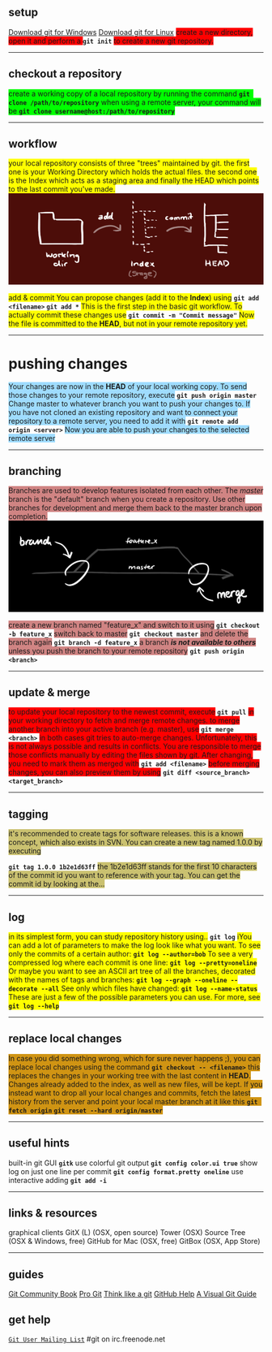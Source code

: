 


## **setup**
[Download git for Windows](http://msysgit.github.io/)
[Download git for Linux](http://git-scm.com/book/en/Getting-Started-Installing-Git)
<span style="background-color: #ff0000">
create a new directory, open it and perform a </span>
**`git init`**
<span style="background-color: #ff0000">to create a new git repository.</span>
* * *
## **checkout a repository**
<span style="background-color: #00ff00">create a working copy of a local repository by running the command
**`git clone /path/to/repository`**
when using a remote server, your command will be
**`git clone username@host:/path/to/repository`**
</span>
* * *
## **workflow**
<span style="background-color: #ffff00">your local repository consists of three "trees" maintained by git. the first one is your Working Directory which holds the actual files. the second one is the Index which acts as a staging area and finally the HEAD which points to the last commit you've made.</span>
![b52d9786187ed0db638745e11bdf4090.png](./_resources/b52d9786187ed0db638745e11bdf4090-1.png)

<span style="background-color: #ffff00">add & commit
You can propose changes (add it to the **Index**) using</span>
**`git add <filename>`
`git add *`**
<span style="background-color: #ffff00">This is the first step in the basic git workflow. To actually commit these changes use</span>
**`git commit -m "Commit message"`**
<span style="background-color: #ffff00">Now the file is committed to the **HEAD**, but not in your remote repository yet.</span>
* * *
# **pushing changes**
<span style="background-color: #9fdcff">Your changes are now in the **HEAD** of your local working copy. To send those changes to your remote repository, execute</span>
**`git push origin master`**
<span style="background-color: #9fdcff">Change master to whatever branch you want to push your changes to.
If you have not cloned an existing repository and want to connect your repository to a remote server, you need to add it with</span>
**`git remote add origin <server>`**
<span style="background-color: #9fdcff">Now you are able to push your changes to the selected remote server</span>
* * *
## **branching**
<span style="background-color: #d08483">Branches are used to develop features isolated from each other. The *master* branch is the "default" branch when you create a repository. Use other branches for development and merge them back to the master branch upon completion.</span>
![e42b346f36ac217ca2cd6a383cf049ae.png](./_resources/e42b346f36ac217ca2cd6a383cf049ae-1.png)

<span style="background-color: #d08483">create a new branch named "feature_x" and switch to it using</span>
**`git checkout -b feature_x`**
<span style="background-color: #d08483">switch back to master</span>
**`git checkout master`**
<span style="background-color: #d08483">and delete the branch again</span>
**`git branch -d feature_x`**
<span style="background-color: #d08483">a branch ***is not available to others*** unless you push the branch to your remote repository</span>
**`git push origin <branch>`**
* * *
## **update & merge**
<span style="background-color: #ff0000">to update your local repository to the newest commit, execute</span>
**`git pull`**
<span style="background-color: #ff0000">in your working directory to fetch and merge remote changes.
to merge another branch into your active branch (e.g. master), use</span>
**`git merge <branch>`**
<span style="background-color: #ff0000">in both cases git tries to auto-merge changes. Unfortunately, this is not always possible and results in conflicts. You are responsible to merge those conflicts manually by editing the files shown by git. After changing, you need to mark them as merged with</span>
**`git add <filename>`**
<span style="background-color: #ff0000">before merging changes, you can also preview them by using</span>
**`git diff <source_branch> <target_branch>`**

* * *
## **tagging**
<span style="background-color: #cac170">
it's recommended to create tags for software releases. this is a known concept, which also exists in SVN. You can create a new tag named 1.0.0 by executing</span>

**`git tag 1.0.0 1b2e1d63ff`**
<span style="background-color: #cac170">
the 1b2e1d63ff stands for the first 10 characters of the commit id you want to reference with your tag. You can get the commit id by looking at the...</span>
* * *
## **log**
<span style="background-color: #ffff00">in its simplest form, you can study repository history using..</span> **`git log`**
<span style="background-color: #ffff00">iYou can add a lot of parameters to make the log look like what you want. To see only the commits of a certain author:
**`git log --author=bob`**
To see a very compressed log where each commit is one line:
**`git log --pretty=oneline`**
Or maybe you want to see an ASCII art tree of all the branches, decorated with the names of tags and branches:
**`git log --graph --oneline --decorate --all`**
See only which files have changed:
**`git log --name-status`**
These are just a few of the possible parameters you can use. For more, see **`git log --help`**
</span>
* * *
## **replace local changes**
<span style="background-color: #d09413">In case you did something wrong, which for sure never happens ;), you can replace local changes using the command
**`git checkout -- <filename>`**
this replaces the changes in your working tree with the last content in **HEAD**. Changes already added to the index, as well as new files, will be kept.
If you instead want to drop all your local changes and commits, fetch the latest history from the server and point your local master branch at it like this
**`git fetch origin`**
**`git reset --hard origin/master`**
</span>
* * *
## **useful hints**
built-in git GUI **`gitk`**
use colorful git output **`git config color.ui true`**
show log on just one line per commit **`git config format.pretty oneline`**
use interactive adding **`git add -i`**
* * *
## **links & resources**
graphical clients
GitX (L) (OSX, open source)
Tower (OSX)
Source Tree (OSX & Windows, free)
GitHub for Mac (OSX, free)
GitBox (OSX, App Store)
* * *
## guides
[Git Community Book](http://book.git-scm.com/)
[Pro Git](http://progit.org/book/)
[Think like a git](http://think-like-a-git.net/)
[GitHub Help](http://help.github.com/)
[A Visual Git Guide](http://marklodato.github.io/visual-git-guide/index-en.html)
## get help
[`Git User Mailing List`](http://groups.google.com/group/git-users/)
#git on irc.freenode.net